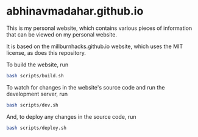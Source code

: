 # abhinavmadahar.github.io

This is my personal website, which contains various pieces of information that can be viewed on my personal website. 

It is based on the millburnhacks.github.io website, which uses the MIT license, as does this repository.

To build the website, run
```bash
bash scripts/build.sh
```

To watch for changes in the website's source code and run the development server, run 

```bash
bash scripts/dev.sh
```

And, to deploy any changes in the source code, run
```bash
bash scripts/deploy.sh
```

